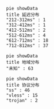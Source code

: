 
```mermaid
pie showData
title 延迟分布
"212-312ms" : 1
"312-412ms" : 1
"412-512ms" : 2
"512-612ms" : 4
"612-712ms" : 18
"712-812ms" : 37
```
```mermaid
pie showData
title 地域分布
"未知" : 63
```
```mermaid
pie showData
title 协议分布
"ss" : 46
"vless" : 15
"trojan" : 2
```